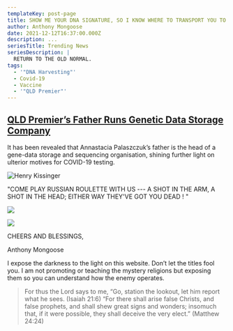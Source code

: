 ```yaml
---
templateKey: post-page
title: SHOW ME YOUR DNA SIGNATURE, SO I KNOW WHERE TO TRANSPORT YOU TO...
author: Anthony Mongoose
date: 2021-12-12T16:37:00.000Z
description: ...
seriesTitle: Trending News
seriesDescription: |
  RETURN TO THE OLD NORMAL.
tags:
  - '"DNA Harvesting"'
  - Covid-19
  - Vaccine
  - '"QLD Premier"'
---
```

## **[QLD Premier’s Father Runs Genetic Data Storage Company ](https://tottnews.com/2021/01/21/qld-premier-father-genetic-company/)**

It has been revealed that Annastacia Palaszczuk’s father is the head of a gene-data storage and sequencing organisation, shining further light on ulterior motives for COVID-19 testing. 



![Henry Kissinger](/img/rothschild.png "Henry Kissinger")



"COME PLAY RUSSIAN ROULETTE WITH US  --- A SHOT IN THE ARM, A SHOT IN THE HEAD; EITHER WAY THEY'VE GOT YOU DEAD ! " 

![](/img/unknown.png)



![](/img/unknown-1.png)



CHEERS AND BLESSINGS, 

Anthony Mongoose 

I expose the darkness to the light on this website. Don’t let the titles fool you. I am not promoting or teaching the mystery religions but exposing them so you can understand how the enemy operates. 



> For thus the Lord says to me, “Go, station the lookout, let him report what he sees. (Isaiah 21:6) “For there shall arise false Christs, and false prophets, and shall shew great signs and wonders;                                                                                                                                                                                                                                                      insomuch that, if it were possible, they shall deceive the very elect.” (Matthew 24:24)